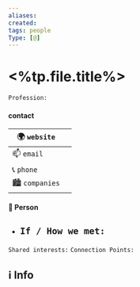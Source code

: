 ```yaml
---
aliases:
created: 
tags: people
Type: [@]
---
```


#  <%tp.file.title%>
`Profession:` 


#### contact
| 🌍 `website` |   |
| ------ | ---- |
| 📫 `email` |   |
| 📞 `phone` |  |
| 🏙  `companies` |  |



#### 👤 Person
- `If / How we met:`
  - 
`Shared interests:` 
`Connection Points:`

## ℹ️ Info